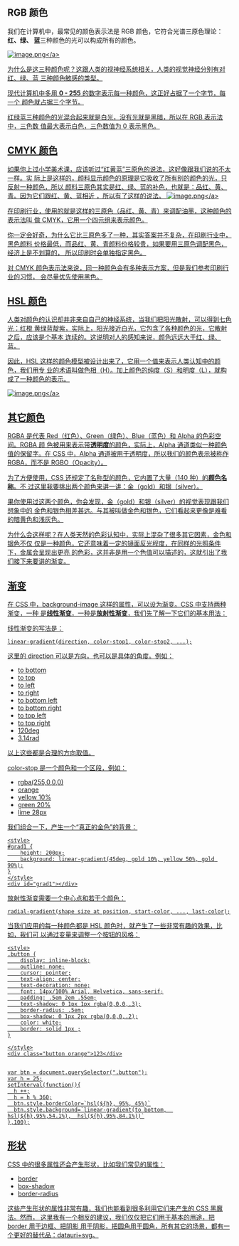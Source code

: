 ## RGB 颜色

我们在计算机中，最常见的颜色表示法是 RGB 颜色，它符合光谱三原色理论：**红、绿、
蓝**三种颜色的光可以构成所有的颜色。

<a data-fancybox title="image.png" href="https://p1-juejin.byteimg.com/tos-cn-i-k3u1fbpfcp/afd4eb263df44169b15122dc9154337d~tplv-k3u1fbpfcp-watermark.image?">![image.png](https://p1-juejin.byteimg.com/tos-cn-i-k3u1fbpfcp/afd4eb263df44169b15122dc9154337d~tplv-k3u1fbpfcp-watermark.image?)</a>

为什么是这三种颜色呢？这跟人类的视神经系统相关，人类的视觉神经分别有对红、绿、蓝
三种颜色敏感的类型。

现代计算机中多用 **0 - 255** 的数字表示每一种颜色，这正好占据了一个字节，每一个
颜色就占据三个字节。

红绿蓝三种颜色的光混合起来就是白光，没有光就是黑暗，所以在 RGB 表示法中，三色数
值最大表示白色，三色数值为 0 表示黑色。

## CMYK 颜色

如果你上过小学美术课，应该听过“红黄蓝”三原色的说法，这好像跟我们说的不太一样。实
际上是这样的，颜料显示颜色的原理是它吸收了所有别的颜色的光，只反射一种颜色，所以
颜料三原色其实是红、绿、蓝的补色，也就是：品红、黄、青。因为它们跟红、黄、蓝相近
，所以有了这样的说法。
<a data-fancybox title="image.png" href="https://p1-juejin.byteimg.com/tos-cn-i-k3u1fbpfcp/07a43b0d3e604dafa384282ed5242c6d~tplv-k3u1fbpfcp-watermark.image?">![image.png](https://p1-juejin.byteimg.com/tos-cn-i-k3u1fbpfcp/07a43b0d3e604dafa384282ed5242c6d~tplv-k3u1fbpfcp-watermark.image?)</a>

在印刷行业，使用的就是这样的三原色（品红、黄、青）来调配油墨，这种颜色的表示法叫
做 CMYK，它用一个四元组来表示颜色。

你一定会好奇，为什么它比三原色多了一种，其实答案并不复杂，在印刷行业中，黑色颜料
价格最低，而品红、黄、青颜料价格较贵，如果要用三原色调配黑色，经济上是不划算的，
所以印刷时会单独指定黑色。

对 CMYK 颜色表示法来说，同一种颜色会有多种表示方案，但是我们参考印刷行业的习惯，
会尽量优先使用黑色。

## HSL 颜色

人类对颜色的认识却并非来自自己的神经系统，当我们把阳光散射，可以得到七色光：红橙
黄绿蓝靛紫，实际上，阳光接近白光，它包含了各种颜色的光，它散射之后，应该是个基本
连续的。这说明对人的感知来说，颜色远远大于红、绿、蓝。

因此，HSL 这样的颜色模型被设计出来了，它用一个值来表示人类认知中的颜色，我们用专
业的术语叫做色相（H）。加上颜色的纯度（S）和明度（L），就构成了一种颜色的表示。

<a data-fancybox title="image.png" href="https://p6-juejin.byteimg.com/tos-cn-i-k3u1fbpfcp/90f7cfba72dc4644a9b11e29cb3c0590~tplv-k3u1fbpfcp-watermark.image?">![image.png](https://p6-juejin.byteimg.com/tos-cn-i-k3u1fbpfcp/90f7cfba72dc4644a9b11e29cb3c0590~tplv-k3u1fbpfcp-watermark.image?)</a>

## 其它颜色

RGBA 是代表 Red（红色）、Green（绿色）、Blue（蓝色）和 Alpha 的色彩空间。RGBA 颜
色被用来表示带**透明度**的颜色，实际上，Alpha 通道类似一种颜色值的保留字。在 CSS
中，Alpha 通道被用于透明度，所以我们的颜色表示被称作 RGBA，而不是
RGBO（Opacity）。

为了方便使用，CSS 还规定了名称型的颜色，它内置了大量（140 种）的**颜色名称**。不
过这里我要挑出两个颜色来讲一讲：金（gold）和银（silver）。

果你使用过这两个颜色，你会发现，金（gold）和银（silver）的视觉表现跟我们想象中的
金色和银色相差甚远。与其被叫做金色和银色，它们看起来更像是难看的暗黄色和浅灰色。

为什么会这样呢？在人类天然的色彩认知中，实际上混杂了很多其它因素，金色和银色不仅
仅是一种颜色，它还意味着一定的镜面反光程度，在同样的光照条件下，金属会呈现出更亮
的色彩，这并非是用一个色值可以描述的，这就引出了我们接下来要讲的渐变。

## 渐变

在 CSS 中，background-image 这样的属性，可以设为渐变。CSS 中支持两种渐变，一种
是**线性渐变**，一种是**放射性渐变**，我们先了解一下它们的基本用法：

线性渐变的写法是：

```
linear-gradient(direction, color-stop1, color-stop2, ...);
```

这里的 direction 可以是方向，也可以是具体的角度。例如：

- to bottom
- to top
- to left
- to right
- to bottom left
- to bottom right
- to top left
- to top right
- 120deg
- 3.14rad

以上这些都是合理的方向取值。

color-stop 是一个颜色和一个区段，例如：

- rgba(255,0,0,0)
- orange
- yellow 10%
- green 20%
- lime 28px

我们组合一下，产生一个“真正的金色”的背景：

```
<style>
#grad1 {
    height: 200px;
    background: linear-gradient(45deg, gold 10%, yellow 50%, gold 90%);
}
</style>
<div id="grad1"></div>
```

放射性渐变需要一个中心点和若干个颜色：

```
radial-gradient(shape size at position, start-color, ..., last-color);
```

当我们应用的每一种颜色都是 HSL 颜色时，就产生了一些非常有趣的效果，比如，我们可
以通过变量来调整一个按钮的风格：

```
<style>
.button {
    display: inline-block;
    outline: none;
    cursor: pointer;
    text-align: center;
    text-decoration: none;
    font: 14px/100% Arial, Helvetica, sans-serif;
    padding: .5em 2em .55em;
    text-shadow: 0 1px 1px rgba(0,0,0,.3);
    border-radius: .5em;
    box-shadow: 0 1px 2px rgba(0,0,0,.2);
    color: white;
    border: solid 1px ;
}

</style>
<div class="button orange">123</div>


var btn = document.querySelector(".button");
var h = 25;
setInterval(function(){
  h ++;
  h = h % 360;
  btn.style.borderColor=`hsl(${h}, 95%, 45%)`
  btn.style.background=`linear-gradient(to bottom,  hsl(${h},95%,54.1%),  hsl(${h},95%,84.1%))`
},100);
```

## 形状

CSS 中的很多属性还会产生形状，比如我们常见的属性：

- border
- box-shadow
- border-radius

这些产生形状的属性非常有趣，我们也能看到很多利用它们来产生的 CSS 黑魔法。然而，
这里我有一个相反的建议，我们仅仅把它们用于基本的用途，把 border 用于边框、把阴影
用于阴影，把圆角用于圆角，所有其它的场景，都有一个更好的替代品：datauri+svg。
